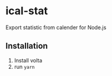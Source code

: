 # ical-stat

Export statistic from calender for Node.js

## Installation

1. Install volta
2. run `yarn`

